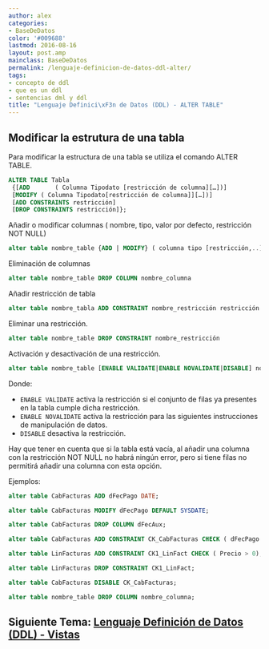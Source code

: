 ```yaml
---
author: alex
categories:
- BaseDeDatos
color: '#009688'
lastmod: 2016-08-16
layout: post.amp
mainclass: BaseDeDatos
permalink: /lenguaje-definicion-de-datos-ddl-alter/
tags:
- concepto de ddl
- que es un ddl
- sentencias dml y ddl
title: "Lenguaje Definici\xF3n de Datos (DDL) - ALTER TABLE"
---
```


## Modificar la estrutura de una tabla

Para modificar la estructura de una tabla se utiliza el comando ALTER TABLE.

```sql
ALTER TABLE Tabla
 {[ADD       ( Columna Tipodato [restricción de columna][…])]
 [MODIFY ( Columna Tipodato[restricción de columna]][…])]
 [ADD CONSTRAINTS restricción]
 [DROP CONSTRAINTS restricción]};
```

<!--more-->

Añadir o modificar columnas ( nombre, tipo, valor por defecto, restricción NOT NULL)

```sql
alter table nombre_table {ADD | MODIFY} ( columna tipo [restricción,..])
```

Eliminación de columnas

```sql
alter table nombre_table DROP COLUMN nombre_columna
```

Añadir restricción de tabla

```sql
alter table nombre_tabla ADD CONSTRAINT nombre_restricción restricción
```

Eliminar una restricción.

```sql
alter table nombre_table DROP CONSTRAINT nombre_restricción
```

Activación y desactivación de una restricción.

```sql
alter table nombre_table [ENABLE VALIDATE|ENABLE NOVALIDATE|DISABLE] nombre_restricción
```

Donde:

- `ENABLE VALIDATE` activa la restricción si el conjunto de filas ya presentes en la tabla cumple dicha restricción.
- `ENABLE NOVALIDATE` activa la restricción para las siguientes instrucciones de manipulación de datos.
- `DISABLE` desactiva la restricción.

Hay que tener en cuenta que si la tabla está vacía, al añadir una columna con la restricción NOT NULL no habrá ningún error, pero si tiene filas no permitirá añadir una columna con esta opción.

Ejemplos:

```sql
alter table CabFacturas ADD dFecPago DATE;
```

```sql
alter table CabFacturas MODIFY dFecPago DEFAULT SYSDATE;
```

```sql
alter table CabFacturas DROP COLUMN dFecAux;
```

```sql
alter table CabFacturas ADD CONSTRAINT CK_CabFacturas CHECK ( dFecPago >= dFecFac);
```

```sql
alter table LinFacturas ADD CONSTRAINT CK1_LinFact CHECK ( Precio > 0);
```

```sql
alter table LinFacturas DROP CONSTRAINT CK1_LinFact;
```

```sql
alter table CabFacturas DISABLE CK_CabFacturas;
```

```sql
alter table nombre_table DROP COLUMN nombre_columna;
```

## Siguiente Tema: [Lenguaje Definición de Datos (DDL) - Vistas][1]

 [1]: https://elbauldelprogramador.com/lenguaje-definicion-de-datos-ddl-vistas/